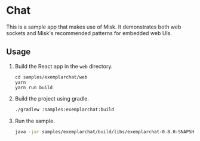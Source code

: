 # Chat

This is a sample app that makes use of Misk. It demonstrates both web sockets and Misk's recommended
patterns for embedded web UIs.

## Usage

1. Build the React app in the `web` directory.
    ```
    cd samples/exemplarchat/web
    yarn
    yarn run build
    ```
2. Build the project using gradle.
    ```bash
    ./gradlew :samples:exemplarchat:build    
    ```
2. Run the sample.
    ```bash
    java -jar samples/exemplarchat/build/libs/exemplarchat-0.8.0-SNAPSHOT.jar    
    ```
   